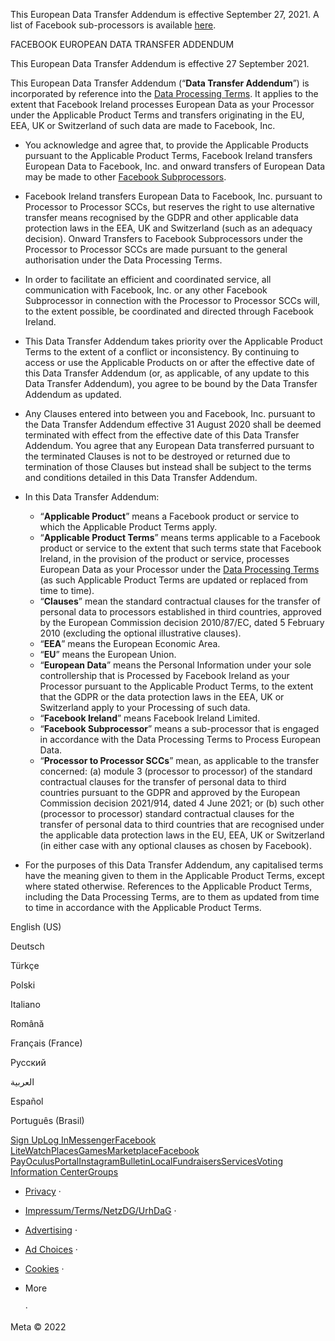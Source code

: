 This European Data Transfer Addendum is effective September 27, 2021. A list of Facebook sub-processors is available [here](https://facebook.com/legal/ads-subprocessors).

  

FACEBOOK EUROPEAN DATA TRANSFER ADDENDUM

This European Data Transfer Addendum is effective 27 September 2021.

This European Data Transfer Addendum (“**Data Transfer Addendum**”) is incorporated by reference into the [Data Processing Terms](https://www.facebook.com/legal/terms/dataprocessing/amendment). It applies to the extent that Facebook Ireland processes European Data as your Processor under the Applicable Product Terms and transfers originating in the EU, EEA, UK or Switzerland of such data are made to Facebook, Inc.

*   You acknowledge and agree that, to provide the Applicable Products pursuant to the Applicable Product Terms, Facebook Ireland transfers European Data to Facebook, Inc. and onward transfers of European Data may be made to other [Facebook Subprocessors](https://facebook.com/legal/ads-subprocessors).
*   Facebook Ireland transfers European Data to Facebook, Inc. pursuant to Processor to Processor SCCs, but reserves the right to use alternative transfer means recognised by the GDPR and other applicable data protection laws in the EEA, UK and Switzerland (such as an adequacy decision). Onward Transfers to Facebook Subprocessors under the Processor to Processor SCCs are made pursuant to the general authorisation under the Data Processing Terms.
*   In order to facilitate an efficient and coordinated service, all communication with Facebook, Inc. or any other Facebook Subprocessor in connection with the Processor to Processor SCCs will, to the extent possible, be coordinated and directed through Facebook Ireland.
*   This Data Transfer Addendum takes priority over the Applicable Product Terms to the extent of a conflict or inconsistency. By continuing to access or use the Applicable Products on or after the effective date of this Data Transfer Addendum (or, as applicable, of any update to this Data Transfer Addendum), you agree to be bound by the Data Transfer Addendum as updated.
*   Any Clauses entered into between you and Facebook, Inc. pursuant to the Data Transfer Addendum effective 31 August 2020 shall be deemed terminated with effect from the effective date of this Data Transfer Addendum. You agree that any European Data transferred pursuant to the terminated Clauses is not to be destroyed or returned due to termination of those Clauses but instead shall be subject to the terms and conditions detailed in this Data Transfer Addendum.
*   In this Data Transfer Addendum:
    
    *   “**Applicable Product**” means a Facebook product or service to which the Applicable Product Terms apply.
    *   “**Applicable Product Terms**” means terms applicable to a Facebook product or service to the extent that such terms state that Facebook Ireland, in the provision of the product or service, processes European Data as your Processor under the [Data Processing Terms](https://www.facebook.com/legal/terms/dataprocessing/amendment) (as such Applicable Product Terms are updated or replaced from time to time).
    *   “**Clauses**” mean the standard contractual clauses for the transfer of personal data to processors established in third countries, approved by the European Commission decision 2010/87/EC, dated 5 February 2010 (excluding the optional illustrative clauses).
    *   “**EEA**” means the European Economic Area.
    *   “**EU**” means the European Union.
    *   “**European Data**” means the Personal Information under your sole controllership that is Processed by Facebook Ireland as your Processor pursuant to the Applicable Product Terms, to the extent that the GDPR or the data protection laws in the EEA, UK or Switzerland apply to your Processing of such data.
    *   “**Facebook Ireland**” means Facebook Ireland Limited.
    *   “**Facebook Subprocessor**” means a sub-processor that is engaged in accordance with the Data Processing Terms to Process European Data.
    *   “**Processor to Processor SCCs**” mean, as applicable to the transfer concerned: (a) module 3 (processor to processor) of the standard contractual clauses for the transfer of personal data to third countries pursuant to the GDPR and approved by the European Commission decision 2021/914, dated 4 June 2021; or (b) such other (processor to processor) standard contractual clauses for the transfer of personal data to third countries that are recognised under the applicable data protection laws in the EU, EEA, UK or Switzerland (in either case with any optional clauses as chosen by Facebook).
    
*   For the purposes of this Data Transfer Addendum, any capitalised terms have the meaning given to them in the Applicable Product Terms, except where stated otherwise. References to the Applicable Product Terms, including the Data Processing Terms, are to them as updated from time to time in accordance with the Applicable Product Terms.

English (US)

Deutsch

Türkçe

Polski

Italiano

Română

Français (France)

Русский

العربية

Español

Português (Brasil)

[Sign Up](https://www.facebook.com/reg/)[Log In](https://www.facebook.com/login/)[Messenger](https://l.facebook.com/l.php?u=https%3A%2F%2Fmessenger.com%2F&h=AT0-7Jye_D5OtjRet4yo317--YLNhFUl8A1E1N5myF8hIVXH_gBlY3WtDsNMDpy8zwJ1TaXnhJuaSgEZm2p0WfDgfB--IW1FZgpgUuN7JN3l030cVfQnZ-U7XLTMDeZ2LQjugYUIpNyCVPm_J8G2iA)[Facebook Lite](https://www.facebook.com/lite/)[Watch](https://www.facebook.com/watch/)[Places](https://www.facebook.com/places/)[Games](https://www.facebook.com/games/)[Marketplace](https://www.facebook.com/marketplace/)[Facebook Pay](https://pay.facebook.com/)[Oculus](https://l.facebook.com/l.php?u=https%3A%2F%2Fwww.oculus.com%2F&h=AT0-7Jye_D5OtjRet4yo317--YLNhFUl8A1E1N5myF8hIVXH_gBlY3WtDsNMDpy8zwJ1TaXnhJuaSgEZm2p0WfDgfB--IW1FZgpgUuN7JN3l030cVfQnZ-U7XLTMDeZ2LQjugYUIpNyCVPm_J8G2iA)[Portal](https://portal.facebook.com/)[Instagram](https://l.facebook.com/l.php?u=https%3A%2F%2Fwww.instagram.com%2F&h=AT0-7Jye_D5OtjRet4yo317--YLNhFUl8A1E1N5myF8hIVXH_gBlY3WtDsNMDpy8zwJ1TaXnhJuaSgEZm2p0WfDgfB--IW1FZgpgUuN7JN3l030cVfQnZ-U7XLTMDeZ2LQjugYUIpNyCVPm_J8G2iA)[Bulletin](https://www.bulletin.com/)[Local](https://www.facebook.com/local/lists/245019872666104/)[Fundraisers](https://www.facebook.com/fundraisers/)[Services](https://www.facebook.com/biz/directory/)[Voting Information Center](https://www.facebook.com/votinginformationcenter/?entry_point=c2l0ZQ%3D%3D)[Groups](https://www.facebook.com/groups/explore/)

*   [Privacy](https://www.facebook.com/privacy/explanation/) ·
*   [Impressum/Terms/NetzDG/UrhDaG](https://www.facebook.com/terms?ref=pf) ·
*   [Advertising](https://www.facebook.com/business/) ·
*   [Ad Choices](https://www.facebook.com/help/568137493302217)   ·
*   [Cookies](https://www.facebook.com/policies/cookies/) ·
*   More
    
     ·

Meta © 2022